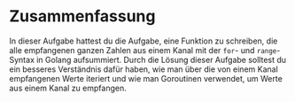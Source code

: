 # Zusammenfassung

In dieser Aufgabe hattest du die Aufgabe, eine Funktion zu schreiben, die alle empfangenen ganzen Zahlen aus einem Kanal mit der `for`- und `range`-Syntax in Golang aufsummiert. Durch die Lösung dieser Aufgabe solltest du ein besseres Verständnis dafür haben, wie man über die von einem Kanal empfangenen Werte iteriert und wie man Goroutinen verwendet, um Werte aus einem Kanal zu empfangen.
